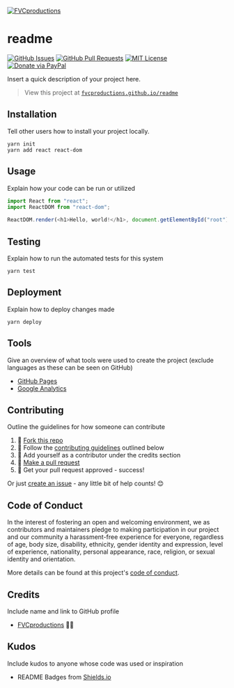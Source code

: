 [![FVCproductions](https://avatars1.githubusercontent.com/u/4284691?v=3&s=200)](http://fvcproductions.com)

# readme

[![GitHub Issues](https://img.shields.io/github/issues/fvcproductions/readme.svg?style=flat-square)](https://github.com/fvcproductions/readme/issues) [![GitHub Pull Requests](https://img.shields.io/github/issues-pr/fvcproductions/readme.svg?style=flat-square)](https://github.com/fvcproductions/readme/pulls) [![MIT License](https://img.shields.io/github/license/mashape/apistatus.svg?style=flat-square)](http://badges.mit-license.org) [![Donate via PayPal](https://img.shields.io/badge/Donate-PayPal-blue.svg?style=flat-square)](http://paypal.me/fvcproductions)

Insert a quick description of your project here.

> View this project at [`fvcproductions.github.io/readme`](fvcproductions.github.io/readme)

## Installation

Tell other users how to install your project locally.

```shell
yarn init
yarn add react react-dom
```

## Usage

Explain how your code can be run or utilized

```javascript
import React from "react";
import ReactDOM from "react-dom";

ReactDOM.render(<h1>Hello, world!</h1>, document.getElementById("root"));
```

## Testing

Explain how to run the automated tests for this system

```shell
yarn test
```

## Deployment

Explain how to deploy changes made

```shell
yarn deploy
```

## Tools

Give an overview of what tools were used to create the project (exclude languages as these can be seen on GitHub)

* [GitHub Pages](https://pages.github.com)
* [Google Analytics](https://analytics.google.com)

## Contributing

Outline the guidelines for how someone can contribute

1. 🍴 [Fork this repo](https://github.com/fvcproductions/readme#fork-destination-box)
2. 🔨 Follow the [contributing guidelines](CONTRIBUTING.md) outlined below
3. 👥 Add yourself as a contributor under the credits section
4. 🔧 [Make a pull request](https://github.com/fvcproductions/readme/compare)
5. 🎉 Get your pull request approved - success!

Or just [create an issue](https://github.com/fvcproductions/readme/issues) - any little bit of help counts! 😊

## Code of Conduct

In the interest of fostering an open and welcoming environment, we as contributors and maintainers pledge to making participation in our project and our community a harassment-free experience for everyone, regardless of age, body size, disability, ethnicity, gender identity and expression, level of experience, nationality, personal appearance, race, religion, or sexual identity and orientation.

More details can be found at this project's [code of conduct](CODE_OF_CONDUCT.md).

## Credits

Include name and link to GitHub profile

* [FVCproductions](https://github.com/fvcproductions) 🍓🍫

## Kudos

Include kudos to anyone whose code was used or inspiration

* README Badges from [Shields.io](http://shields.io/)
